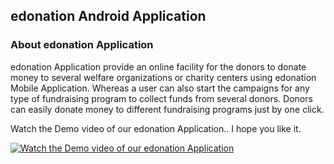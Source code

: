 <h2>edonation Android Application</h2>

<h3>About edonation Application</h3>

<p>edonation Application provide an online facility for the donors to donate money to several welfare organizations or charity centers using edonation Mobile Application. Whereas a user can also start the campaigns for any type of fundraising program to collect funds from several donors. Donors can easily donate money to different fundraising programs just by one click.</p>

<p> Watch the Demo video of our edonation Application.. I hope you like it. </p>

[![Watch the Demo video of our edonation Application](http://i3.ytimg.com/vi/Vfih5EM6yQc/maxresdefault.jpg)](https://youtu.be/Vfih5EM6yQc)
